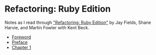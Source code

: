 # Refactoring: Ruby Edition

Notes as I read through ["Refactoring: Ruby Edition"](https://martinfowler.com/books/refactoringRubyEd.html) by Jay Fields, Shane Harvie, and Martin Fowler with Kent Beck.

- [Foreword](foreword.md)
- [Preface](preface.md)
- [Chapter 1](chapter1.md)
